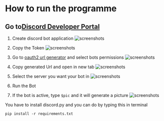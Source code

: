 # How to run the programme

## Go to[Discord Developer Portal](https://discord.com/developers/applications)
1. Create discord bot application
![screenshots](https://github.com/KaungPyaeHtet/DailyPython/tree/master/2_DiscordbotImages/Images/Application.png)
2. Copy the Token
![screenshots](https://github.com/KaungPyaeHtet/DailyPython/tree/master/2_DiscordbotImages/Images/Token.png)
3. Go to [oauth2 url generator](https://discord.com/developers/applications/974635201428881428/oauth2/url-generator) and select bots permissions
![screenshots](https://github.com/KaungPyaeHtet/DailyPython/tree/master/2_DiscordbotImages/Images/oauth2Url.png)
4. Copy generated Url and open in new tab
![screenshots](https://github.com/KaungPyaeHtet/DailyPython/tree/master/2_DiscordbotImages/Images/GeneratedUrl.png)
5. Select the server you want your bot in
![screenshots](https://github.com/KaungPyaeHtet/DailyPython/tree/master/2_DiscordbotImages/Images/Authorize.png)

6. Run the Bot
7. If the bot is active, type ``` $pic ``` and it will generate a picture
![screenshots](https://github.com/KaungPyaeHtet/DailyPython/tree/master/2_DiscordbotImages/Images/picture.png)

You have to install discord.py and you can do by typing this in terminal
```
pip install -r requirements.txt
```
